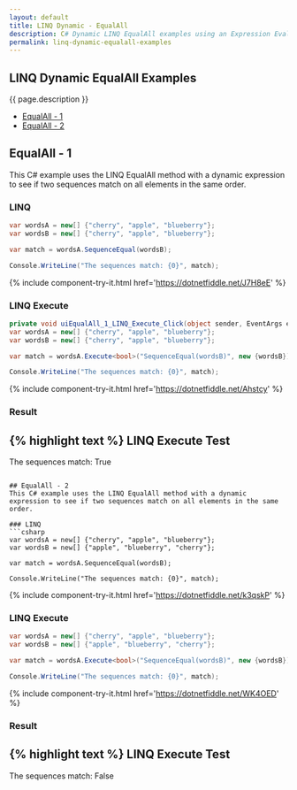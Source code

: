```yaml
---
layout: default
title: LINQ Dynamic - EqualAll
description: C# Dynamic LINQ EqualAll examples using an Expression Evaluator.
permalink: linq-dynamic-equalall-examples
---
```




## LINQ Dynamic EqualAll Examples
{{ page.description }}

- [EqualAll - 1](#equalall---1)
- [EqualAll - 2](#equalall---2)

## EqualAll - 1
This C# example uses the LINQ EqualAll method with a dynamic expression to see if two sequences match on all elements in the same order.

### LINQ
```csharp
var wordsA = new[] {"cherry", "apple", "blueberry"};
var wordsB = new[] {"cherry", "apple", "blueberry"};

var match = wordsA.SequenceEqual(wordsB);

Console.WriteLine("The sequences match: {0}", match);
```
{% include  component-try-it.html href='https://dotnetfiddle.net/J7H8eE' %}

### LINQ Execute
```csharp
private void uiEqualAll_1_LINQ_Execute_Click(object sender, EventArgs e)
var wordsA = new[] {"cherry", "apple", "blueberry"};
var wordsB = new[] {"cherry", "apple", "blueberry"};

var match = wordsA.Execute<bool>("SequenceEqual(wordsB)", new {wordsB});

Console.WriteLine("The sequences match: {0}", match);
```
{% include  component-try-it.html href='https://dotnetfiddle.net/Ahstcy' %}

### Result
{% highlight text %}
LINQ Execute Test
------------------------------
The sequences match: True

```

## EqualAll - 2
This C# example uses the LINQ EqualAll method with a dynamic expression to see if two sequences match on all elements in the same order.

### LINQ
```csharp
var wordsA = new[] {"cherry", "apple", "blueberry"};
var wordsB = new[] {"apple", "blueberry", "cherry"};

var match = wordsA.SequenceEqual(wordsB);

Console.WriteLine("The sequences match: {0}", match);
```
{% include  component-try-it.html href='https://dotnetfiddle.net/k3qskP' %}

### LINQ Execute
```csharp
var wordsA = new[] {"cherry", "apple", "blueberry"};
var wordsB = new[] {"apple", "blueberry", "cherry"};

var match = wordsA.Execute<bool>("SequenceEqual(wordsB)", new {wordsB});

Console.WriteLine("The sequences match: {0}", match);
```
{% include  component-try-it.html href='https://dotnetfiddle.net/WK4OED' %}

### Result
{% highlight text %}
LINQ Execute Test
------------------------------
The sequences match: False

```
